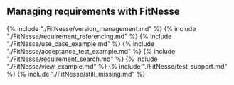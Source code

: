## Managing requirements with FitNesse

{% include "./FitNesse/version_management.md" %}
{% include "./FitNesse/requirement_referencing.md" %}
{% include "./FitNesse/use_case_example.md" %}
{% include "./FitNesse/acceptance_test_example.md" %}
{% include "./FitNesse/requirement_search.md" %}
{% include "./FitNesse/view_example.md" %}
{% include "./FitNesse/test_support.md" %}
{% include "./FitNesse/still_missing.md" %}